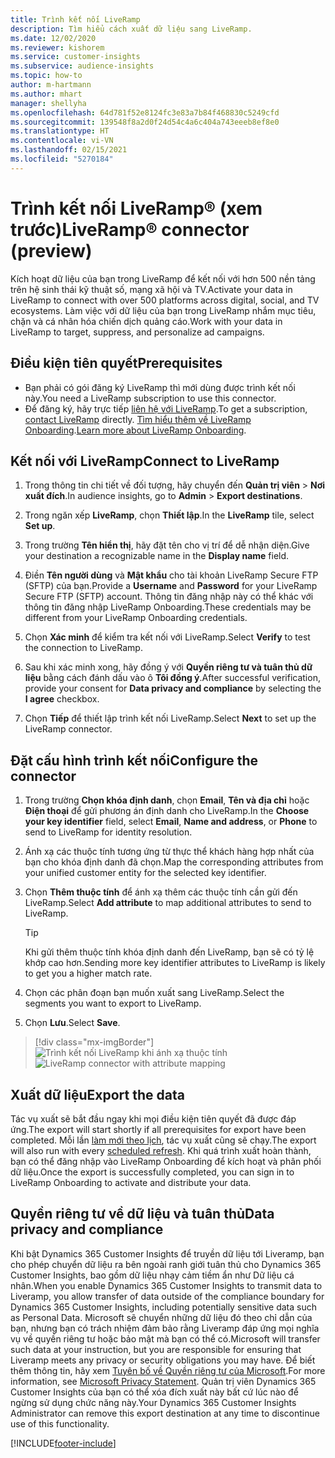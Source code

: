 ```yaml
---
title: Trình kết nối LiveRamp
description: Tìm hiểu cách xuất dữ liệu sang LiveRamp.
ms.date: 12/02/2020
ms.reviewer: kishorem
ms.service: customer-insights
ms.subservice: audience-insights
ms.topic: how-to
author: m-hartmann
ms.author: mhart
manager: shellyha
ms.openlocfilehash: 64d781f52e8124fc3e83a7b84f468830c5249cfd
ms.sourcegitcommit: 139548f8a2d0f24d54c4a6c404a743eeeb8ef8e0
ms.translationtype: HT
ms.contentlocale: vi-VN
ms.lasthandoff: 02/15/2021
ms.locfileid: "5270184"
---
```

# <a name="liverampreg-connector-preview"></a><span data-ttu-id="1c472-103">Trình kết nối LiveRamp&reg; (xem trước)</span><span class="sxs-lookup"><span data-stu-id="1c472-103">LiveRamp&reg; connector (preview)</span></span>

<span data-ttu-id="1c472-104">Kích hoạt dữ liệu của bạn trong LiveRamp để kết nối với hơn 500 nền tảng trên hệ sinh thái kỹ thuật số, mạng xã hội và TV.</span><span class="sxs-lookup"><span data-stu-id="1c472-104">Activate your data in LiveRamp to connect with over 500 platforms across digital, social, and TV ecosystems.</span></span> <span data-ttu-id="1c472-105">Làm việc với dữ liệu của bạn trong LiveRamp nhắm mục tiêu, chặn và cá nhân hóa chiến dịch quảng cáo.</span><span class="sxs-lookup"><span data-stu-id="1c472-105">Work with your data in LiveRamp to target, suppress, and personalize ad campaigns.</span></span>

## <a name="prerequisites"></a><span data-ttu-id="1c472-106">Điều kiện tiên quyết</span><span class="sxs-lookup"><span data-stu-id="1c472-106">Prerequisites</span></span>

- <span data-ttu-id="1c472-107">Bạn phải có gói đăng ký LiveRamp thì mới dùng được trình kết nối này.</span><span class="sxs-lookup"><span data-stu-id="1c472-107">You need a LiveRamp subscription to use this connector.</span></span>
- <span data-ttu-id="1c472-108">Để đăng ký, hãy trực tiếp [liên hệ với LiveRamp](https://liveramp.com/contact/).</span><span class="sxs-lookup"><span data-stu-id="1c472-108">To get a subscription, [contact LiveRamp](https://liveramp.com/contact/) directly.</span></span> <span data-ttu-id="1c472-109">[Tìm hiểu thêm về LiveRamp Onboarding](https://liveramp.com/our-platform/data-onboarding/).</span><span class="sxs-lookup"><span data-stu-id="1c472-109">[Learn more about LiveRamp Onboarding](https://liveramp.com/our-platform/data-onboarding/).</span></span>

## <a name="connect-to-liveramp"></a><span data-ttu-id="1c472-110">Kết nối với LiveRamp</span><span class="sxs-lookup"><span data-stu-id="1c472-110">Connect to LiveRamp</span></span>

1. <span data-ttu-id="1c472-111">Trong thông tin chi tiết về đối tượng, hãy chuyển đến **Quản trị viên** > **Nơi xuất đích**.</span><span class="sxs-lookup"><span data-stu-id="1c472-111">In audience insights, go to **Admin** > **Export destinations**.</span></span>

1. <span data-ttu-id="1c472-112">Trong ngăn xếp **LiveRamp**, chọn **Thiết lập**.</span><span class="sxs-lookup"><span data-stu-id="1c472-112">In the **LiveRamp** tile, select **Set up**.</span></span>

1. <span data-ttu-id="1c472-113">Trong trường **Tên hiển thị**, hãy đặt tên cho vị trí để dễ nhận diện.</span><span class="sxs-lookup"><span data-stu-id="1c472-113">Give your destination a recognizable name in the **Display name** field.</span></span>

1. <span data-ttu-id="1c472-114">Điền **Tên người dùng** và **Mật khẩu** cho tài khoản LiveRamp Secure FTP (SFTP) của bạn.</span><span class="sxs-lookup"><span data-stu-id="1c472-114">Provide a **Username** and **Password** for your LiveRamp Secure FTP (SFTP) account.</span></span>
<span data-ttu-id="1c472-115">Thông tin đăng nhập này có thể khác với thông tin đăng nhập LiveRamp Onboarding.</span><span class="sxs-lookup"><span data-stu-id="1c472-115">These credentials may be different from your LiveRamp Onboarding credentials.</span></span>

1. <span data-ttu-id="1c472-116">Chọn **Xác minh** để kiểm tra kết nối với LiveRamp.</span><span class="sxs-lookup"><span data-stu-id="1c472-116">Select **Verify** to test the connection to LiveRamp.</span></span>

1. <span data-ttu-id="1c472-117">Sau khi xác minh xong, hãy đồng ý với **Quyền riêng tư và tuân thủ dữ liệu** bằng cách đánh dấu vào ô **Tôi đồng ý**.</span><span class="sxs-lookup"><span data-stu-id="1c472-117">After successful verification, provide your consent for **Data privacy and compliance** by selecting the **I agree** checkbox.</span></span>

1. <span data-ttu-id="1c472-118">Chọn **Tiếp** để thiết lập trình kết nối LiveRamp.</span><span class="sxs-lookup"><span data-stu-id="1c472-118">Select **Next** to set up the LiveRamp connector.</span></span>

## <a name="configure-the-connector"></a><span data-ttu-id="1c472-119">Đặt cấu hình trình kết nối</span><span class="sxs-lookup"><span data-stu-id="1c472-119">Configure the connector</span></span>

1. <span data-ttu-id="1c472-120">Trong trường **Chọn khóa định danh**, chọn **Email**,  **Tên và địa chỉ** hoặc **Điện thoại** để gửi phương án định danh cho LiveRamp.</span><span class="sxs-lookup"><span data-stu-id="1c472-120">In the **Choose your key identifier** field, select **Email**,  **Name and address**, or **Phone** to send to LiveRamp for identity resolution.</span></span>

1. <span data-ttu-id="1c472-121">Ánh xạ các thuộc tính tương ứng từ thực thể khách hàng hợp nhất của bạn cho khóa định danh đã chọn.</span><span class="sxs-lookup"><span data-stu-id="1c472-121">Map the corresponding attributes from your unified customer entity for the selected key identifier.</span></span>

1. <span data-ttu-id="1c472-122">Chọn **Thêm thuộc tính** để ánh xạ thêm các thuộc tính cần gửi đến LiveRamp.</span><span class="sxs-lookup"><span data-stu-id="1c472-122">Select **Add attribute** to map additional attributes to send to LiveRamp.</span></span>

   > [!TIP]
   > <span data-ttu-id="1c472-123">Khi gửi thêm thuộc tính khóa định danh đến LiveRamp, bạn sẽ có tỷ lệ khớp cao hơn.</span><span class="sxs-lookup"><span data-stu-id="1c472-123">Sending more key identifier attributes to LiveRamp is likely to get you a higher match rate.</span></span>

1. <span data-ttu-id="1c472-124">Chọn các phân đoạn bạn muốn xuất sang LiveRamp.</span><span class="sxs-lookup"><span data-stu-id="1c472-124">Select the segments you want to export to LiveRamp.</span></span>

1. <span data-ttu-id="1c472-125">Chọn **Lưu**.</span><span class="sxs-lookup"><span data-stu-id="1c472-125">Select **Save**.</span></span>

> [!div class="mx-imgBorder"]
> <span data-ttu-id="1c472-126">![Trình kết nối LiveRamp khi ánh xạ thuộc tính](media/export-liveramp-segments.png "Trình kết nối LiveRamp khi ánh xạ thuộc tính")</span><span class="sxs-lookup"><span data-stu-id="1c472-126">![LiveRamp connector with attribute mapping](media/export-liveramp-segments.png "LiveRamp connector with attribute mapping")</span></span>

## <a name="export-the-data"></a><span data-ttu-id="1c472-127">Xuất dữ liệu</span><span class="sxs-lookup"><span data-stu-id="1c472-127">Export the data</span></span>

<span data-ttu-id="1c472-128">Tác vụ xuất sẽ bắt đầu ngay khi mọi điều kiện tiên quyết đã được đáp ứng.</span><span class="sxs-lookup"><span data-stu-id="1c472-128">The export will start shortly if all prerequisites for export have been completed.</span></span> <span data-ttu-id="1c472-129">Mỗi lần [làm mới theo lịch](system.md#schedule-tab), tác vụ xuất cũng sẽ chạy.</span><span class="sxs-lookup"><span data-stu-id="1c472-129">The export will also run with every [scheduled refresh](system.md#schedule-tab).</span></span>
<span data-ttu-id="1c472-130">Khi quá trình xuất hoàn thành, bạn có thể đăng nhập vào LiveRamp Onboarding để kích hoạt và phân phối dữ liệu.</span><span class="sxs-lookup"><span data-stu-id="1c472-130">Once the export is successfully completed, you can sign in to LiveRamp Onboarding to activate and distribute your data.</span></span>

## <a name="data-privacy-and-compliance"></a><span data-ttu-id="1c472-131">Quyền riêng tư về dữ liệu và tuân thủ</span><span class="sxs-lookup"><span data-stu-id="1c472-131">Data privacy and compliance</span></span>

<span data-ttu-id="1c472-132">Khi bật Dynamics 365 Customer Insights để truyền dữ liệu tới Liveramp, bạn cho phép chuyển dữ liệu ra bên ngoài ranh giới tuân thủ cho Dynamics 365 Customer Insights, bao gồm dữ liệu nhạy cảm tiềm ẩn như Dữ liệu cá nhân.</span><span class="sxs-lookup"><span data-stu-id="1c472-132">When you enable Dynamics 365 Customer Insights to transmit data to Liveramp, you allow transfer of data outside of the compliance boundary for Dynamics 365 Customer Insights, including potentially sensitive data such as Personal Data.</span></span> <span data-ttu-id="1c472-133">Microsoft sẽ chuyển những dữ liệu đó theo chỉ dẫn của bạn, nhưng bạn có trách nhiệm đảm bảo rằng Liveramp đáp ứng mọi nghĩa vụ về quyền riêng tư hoặc bảo mật mà bạn có thể có.</span><span class="sxs-lookup"><span data-stu-id="1c472-133">Microsoft will transfer such data at your instruction, but you are responsible for ensuring that Liveramp meets any privacy or security obligations you may have.</span></span> <span data-ttu-id="1c472-134">Để biết thêm thông tin, hãy xem [Tuyên bố về Quyền riêng tư của Microsoft](https://go.microsoft.com/fwlink/?linkid=396732).</span><span class="sxs-lookup"><span data-stu-id="1c472-134">For more information, see [Microsoft Privacy Statement](https://go.microsoft.com/fwlink/?linkid=396732).</span></span>
<span data-ttu-id="1c472-135">Quản trị viên Dynamics 365 Customer Insights của bạn có thể xóa đích xuất này bất cứ lúc nào để ngừng sử dụng chức năng này.</span><span class="sxs-lookup"><span data-stu-id="1c472-135">Your Dynamics 365 Customer Insights Administrator can remove this export destination at any time to discontinue use of this functionality.</span></span>

[!INCLUDE[footer-include](../includes/footer-banner.md)]